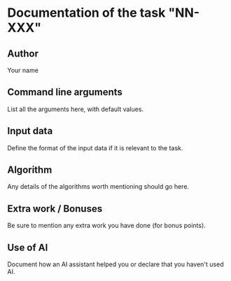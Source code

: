 # Documentation of the task "NN-XXX"

## Author
Your name

## Command line arguments
List all the arguments here, with default values.

## Input data
Define the format of the input data if it is relevant to the task.

## Algorithm
Any details of the algorithms worth mentioning should go here.

## Extra work / Bonuses
Be sure to mention any extra work you have done (for bonus points).

## Use of AI
Document how an AI assistant helped you or declare that you haven't used AI.

